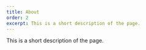 ```yaml
---
title: About
order: 2
excerpt: This is a short description of the page.
---
```


This is a short description of the page.

